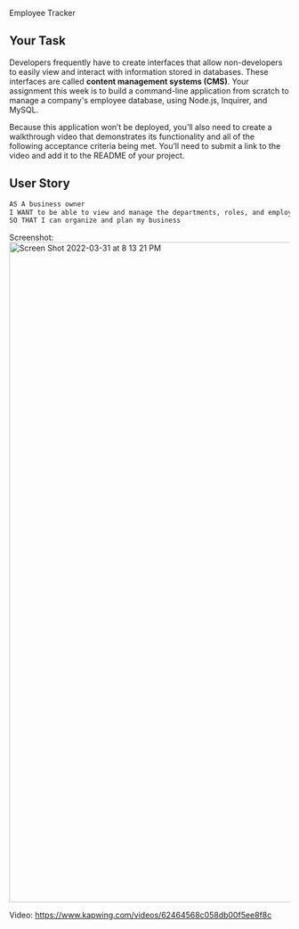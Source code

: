 Employee Tracker

## Your Task

Developers frequently have to create interfaces that allow non-developers to easily view and interact with information stored in databases. These interfaces are called **content management systems (CMS)**. Your assignment this week is to build a command-line application from scratch to manage a company's employee database, using Node.js, Inquirer, and MySQL.

Because this application won’t be deployed, you’ll also need to create a walkthrough video that demonstrates its functionality and all of the following acceptance criteria being met. You’ll need to submit a link to the video and add it to the README of your project.

## User Story

```md
AS A business owner
I WANT to be able to view and manage the departments, roles, and employees in my company
SO THAT I can organize and plan my business
```

Screenshot: <img width="1185" alt="Screen Shot 2022-03-31 at 8 13 21 PM" src="https://user-images.githubusercontent.com/92739989/161170305-6448397c-0eda-4e67-8920-c57dfe686ffc.png">

Video: https://www.kapwing.com/videos/62464568c058db00f5ee8f8c
